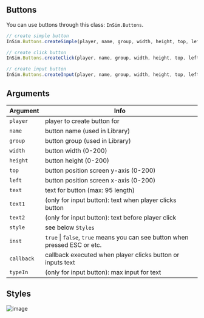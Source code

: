 ## Buttons
You can use buttons through this class: `InSim.Buttons`. 
```js
// create simple button
InSim.Buttons.createSimple(player, name, group, width, height, top, left, text, style, inst);

// create click button
InSim.Buttons.createClick(player, name, group, width, height, top, left, text, style, inst, callback);

// create input button
InSim.Buttons.createInput(player, name, group, width, height, top, left, text1, text2, style, callback, typeIn);
```

## Arguments
| Argument                  |  Info                                          |
| ------------------------- | ---------------------------------------------- |
| `player`            | player to create button for                       |
| `name`            | button name (used in Library)                 |
| `group` | button group (used in Library)                    |
| `width` | button width (0-200)                  |
| `height` | button height (0-200)                  |
| `top` | button position screen y-axis (0-200)                  |
| `left` | button position screen x-axis (0-200)                  |
| `text` | text for button (max: 95 length)                  |
| `text1` | (only for input button): text when player clicks button                 |
| `text2` | (only for input button): text before player click                |
| `style` | see below `Styles`                  |
| `inst` | `true` \| `false`, `true` means you can see button when pressed ESC or etc.                |
| `callback` | callback executed when player clicks button or inputs text                |
| `typeIn` | (only for input button): max input for text                |

## Styles
![image](https://user-images.githubusercontent.com/59031975/177833621-32b9cc9c-7439-4dfa-a28c-cff266cd7774.png)

